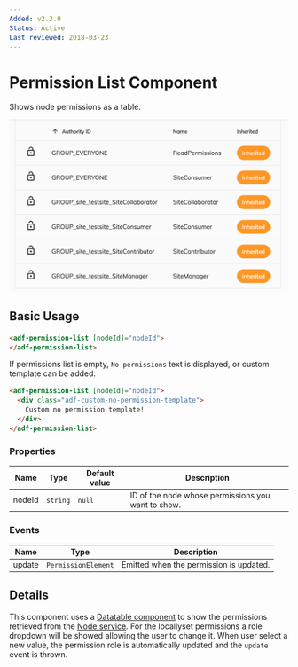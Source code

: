 ```yaml
---
Added: v2.3.0
Status: Active
Last reviewed: 2018-03-23
---
```


# Permission List Component

Shows node permissions as a table.

![Permission List](../docassets/images/adf-permission-list.png)

## Basic Usage

```html
<adf-permission-list [nodeId]="nodeId">
</adf-permission-list>
```

If permissions list is empty, `No permissions` text is displayed, 
or custom template can be added:

```html
<adf-permission-list [nodeId]="nodeId">
  <div class="adf-custom-no-permission-template">
    Custom no permission template!
  </div>
</adf-permission-list>
```


### Properties

| Name | Type | Default value | Description |
| ---- | ---- | ------------- | ----------- |
| nodeId | `string` | `null` | ID of the node whose permissions you want to show.  |

### Events

| Name | Type | Description |
| ---- | ---- | ----------- |
| update | `PermissionElement` | Emitted when the permission is updated. |

## Details

This component uses a [Datatable component](../core/datatable.component.md) to show the
permissions retrieved from the [Node service](../core/node.service.md).
For the locallyset permissions a role dropdown will be showed allowing the user to change it.
When user select a new value, the permission role is automatically updated and the `update` event is thrown.